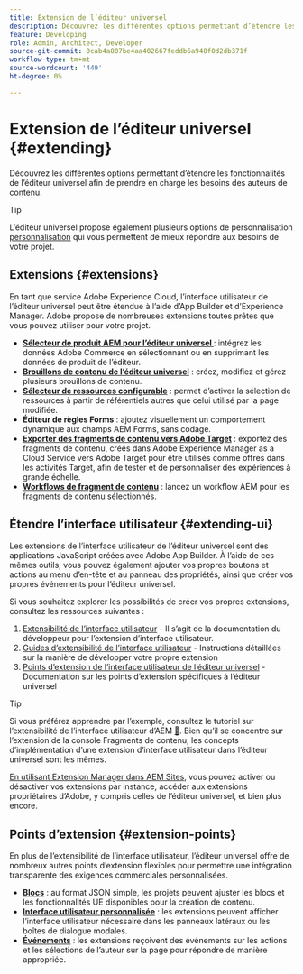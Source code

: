 ```yaml
---
title: Extension de l’éditeur universel
description: Découvrez les différentes options permettant d’étendre les fonctionnalités de l’éditeur universel afin de prendre en charge les besoins des auteurs de contenu.
feature: Developing
role: Admin, Architect, Developer
source-git-commit: 0cab4a807be4aa402667feddb6a948f0d2db371f
workflow-type: tm+mt
source-wordcount: '449'
ht-degree: 0%

---
```



# Extension de l’éditeur universel {#extending}

Découvrez les différentes options permettant d’étendre les fonctionnalités de l’éditeur universel afin de prendre en charge les besoins des auteurs de contenu.

>[!TIP]
>
>L’éditeur universel propose également plusieurs options de personnalisation [personnalisation](/help/implementing/universal-editor/customizing.md) qui vous permettent de mieux répondre aux besoins de votre projet.

## Extensions {#extensions}

En tant que service Adobe Experience Cloud, l’interface utilisateur de l’éditeur universel peut être étendue à l’aide d’App Builder et d’Experience Manager. Adobe propose de nombreuses extensions toutes prêtes que vous pouvez utiliser pour votre projet.

* **[Sélecteur de produit AEM pour l’éditeur universel ](https://developer.adobe.com/uix/docs/extension-manager/extension-developed-by-adobe/ue-product-picker/)** : intégrez les données Adobe Commerce en sélectionnant ou en supprimant les données de produit de l’éditeur.
* **[Brouillons de contenu de l’éditeur universel](https://developer.adobe.com/uix/docs/extension-manager/extension-developed-by-adobe/universal-editor-content-drafts/)** : créez, modifiez et gérez plusieurs brouillons de contenu.
* **[Sélecteur de ressources configurable](https://developer.adobe.com/uix/docs/extension-manager/extension-developed-by-adobe/configurable-asset-picker/)** : permet d’activer la sélection de ressources à partir de référentiels autres que celui utilisé par la page modifiée.
* **Éditeur de règles Forms** : ajoutez visuellement un comportement dynamique aux champs AEM Forms, sans codage.
* **[Exporter des fragments de contenu vers Adobe Target](https://developer.adobe.com/uix/docs/extension-manager/extension-developed-by-adobe/exporting-content-fragment-to-adobe-target/)** : exportez des fragments de contenu, créés dans Adobe Experience Manager as a Cloud Service vers Adobe Target pour être utilisés comme offres dans les activités Target, afin de tester et de personnaliser des expériences à grande échelle.
* **[Workflows de fragment de contenu](https://developer.adobe.com/uix/docs/extension-manager/extension-developed-by-adobe/content-fragments-workflows/)** : lancez un workflow AEM pour les fragments de contenu sélectionnés.

## Étendre l’interface utilisateur {#extending-ui}

Les extensions de l’interface utilisateur de l’éditeur universel sont des applications JavaScript créées avec Adobe App Builder. À l’aide de ces mêmes outils, vous pouvez également ajouter vos propres boutons et actions au menu d’en-tête et au panneau des propriétés, ainsi que créer vos propres événements pour l’éditeur universel.

Si vous souhaitez explorer les possibilités de créer vos propres extensions, consultez les ressources suivantes :

1. [Extensibilité de l’interface utilisateur](https://developer.adobe.com/uix/docs/) - Il s’agit de la documentation du développeur pour l’extension d’interface utilisateur.
1. [Guides d’extensibilité de l’interface utilisateur](https://developer.adobe.com/uix/docs/guides/) - Instructions détaillées sur la manière de développer votre propre extension
1. [Points d’extension de l’interface utilisateur de l’éditeur universel](https://developer.adobe.com/uix/docs/services/aem-universal-editor/) - Documentation sur les points d’extension spécifiques à l’éditeur universel

>[!TIP]
>
>Si vous préférez apprendre par l’exemple, consultez le tutoriel sur l’extensibilité de l’interface utilisateur d’AEM [&#128279;](https://experienceleague.adobe.com/fr/docs/experience-manager-learn/cloud-service/developing/extensibility/ui/overview). Bien qu’il se concentre sur l’extension de la console Fragments de contenu, les concepts d’implémentation d’une extension d’interface utilisateur dans l’éditeur universel sont les mêmes.

[En utilisant Extension Manager dans AEM Sites](https://developer.adobe.com/uix/docs/extension-manager/), vous pouvez activer ou désactiver vos extensions par instance, accéder aux extensions propriétaires d’Adobe, y compris celles de l’éditeur universel, et bien plus encore.

## Points d’extension {#extension-points}

En plus de l’extensibilité de l’interface utilisateur, l’éditeur universel offre de nombreux autres points d’extension flexibles pour permettre une intégration transparente des exigences commerciales personnalisées.

* **[Blocs](/help/edge/developer/block-collection.md)** : au format JSON simple, les projets peuvent ajuster les blocs et les fonctionnalités UE disponibles pour la création de contenu.
* **[Interface utilisateur personnalisée](#extending-ui)** : les extensions peuvent afficher l’interface utilisateur nécessaire dans les panneaux latéraux ou les boîtes de dialogue modales.
* **[Événements](/help/implementing/universal-editor/events.md)** : les extensions reçoivent des événements sur les actions et les sélections de l’auteur sur la page pour répondre de manière appropriée.

